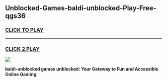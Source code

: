 
## Unblocked-Games-baldi-unblocked-Play-Free-qgs36
<h3>
<a href="https://premium76.site?title=baldi-unblocked&ref=20M">CLICK TO PLAY</a></h3>
<hr>

<h3>
<a href="https://premium76.site?title=baldi-unblocked&ref=20M">CLICK 2 PLAY</a>
  
</h3>

<a href="https://premium76.site?title=baldi-unblocked&ref=19M"><img src="https://clearcache.store/games.png"></a>


**baldi-unblocked games unblocked: Your Gateway to Fun and Accessible Online Gaming**
